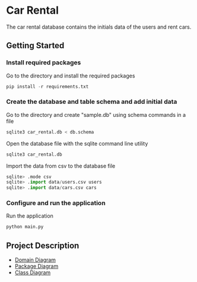 # Car Rental

The car rental database contains the initials data of the users and rent cars.

## Getting Started
### Install required packages
Go to the directory and install the required packages
  ```python
  pip install -r requirements.txt
  ```
### Create the database and table schema and add initial data
Go to the directory and create "sample.db" using schema commands in a file
  ```python
  sqlite3 car_rental.db < db.schema
  ```
Open the database file with the sqlite command line utility
  ```python
  sqlite3 car_rental.db
  ```
Import the data from csv to the database file
  ```python
  sqlite> .mode csv
  sqlite> .import data/users.csv users
  sqlite> .import data/cars.csv cars
  ```
### Configure and run the application
Run the application
  ```python
  python main.py
  ```
## Project Description

- [Domain Diagram](../../wiki/Domain-Diagram)
- [Package Diagram](../../wiki/Package-Diagram)
- [Class Diagram](../../wiki/Class-Diagram)


